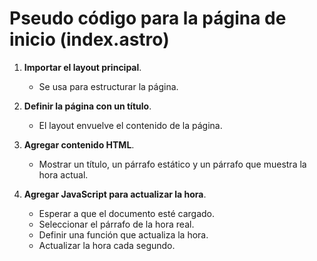# Pseudo código para la página de inicio (index.astro)

1. **Importar el layout principal**.

   - Se usa para estructurar la página.

2. **Definir la página con un título**.

   - El layout envuelve el contenido de la página.

3. **Agregar contenido HTML**.

   - Mostrar un título, un párrafo estático y un párrafo que muestra la hora actual.

4. **Agregar JavaScript para actualizar la hora**.
   - Esperar a que el documento esté cargado.
   - Seleccionar el párrafo de la hora real.
   - Definir una función que actualiza la hora.
   - Actualizar la hora cada segundo.
